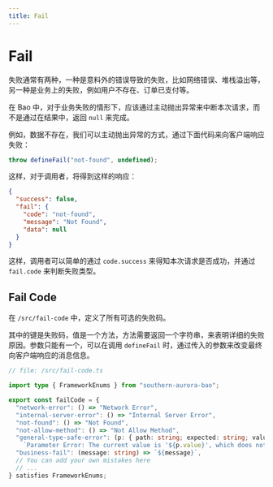 ```yaml
---
title: Fail
---
```


# Fail

失败通常有两种，一种是意料外的错误导致的失败，比如网络错误、堆栈溢出等，另一种是业务上的失败，例如用户不存在、订单已支付等。

在 Bao 中，对于业务失败的情形下，应该通过主动抛出异常来中断本次请求，而不是通过在结果中，返回 `null` 来完成。

例如，数据不存在，我们可以主动抛出异常的方式，通过下面代码来向客户端响应失败：

```ts
throw defineFail("not-found", undefined);
```

这样，对于调用者，将得到这样的响应：

```json
{
  "success": false,
  "fail": {
    "code": "not-found",
    "message": "Not Found",
    "data": null
  }
}
```

这样，调用者可以简单的通过 `code.success` 来得知本次请求是否成功，并通过 `fail.code` 来判断失败类型。

## Fail Code

在 `/src/fail-code` 中，定义了所有可选的失败码。

其中的键是失败码，值是一个方法，方法需要返回一个字符串，来表明详细的失败原因。参数只能有一个，可以在调用 `defineFail` 时，通过传入的参数来改变最终向客户端响应的消息信息。

```ts
// file: /src/fail-code.ts

import type { FrameworkEnums } from "southern-aurora-bao";

export const failCode = {
  "network-error": () => "Network Error",
  "internal-server-error": () => "Internal Server Error",
  "not-found": () => "Not Found",
  "not-allow-method": () => "Not Allow Method",
  "general-type-safe-error": (p: { path: string; expected: string; value: string }) =>
    `Parameter Error: The current value is '${p.value}', which does not meet '${p.expected}' requirements`,
  "business-fail": (message: string) => `${message}`,
  // You can add your own mistakes here
  // ...
} satisfies FrameworkEnums;
```
